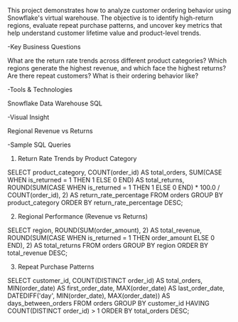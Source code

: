 This project demonstrates how to analyze customer ordering behavior using Snowflake's virtual warehouse. The objective is to identify high-return regions, evaluate repeat purchase patterns, and uncover key metrics that help understand customer lifetime value and product-level trends.

-Key Business Questions

What are the return rate trends across different product categories?
Which regions generate the highest revenue, and which face the highest returns?
Are there repeat customers? What is their ordering behavior like?

-Tools & Technologies

Snowflake Data Warehouse
SQL

 -Visual Insight

Regional Revenue vs Returns


-Sample SQL Queries

1. Return Rate Trends by Product Category

SELECT 
    product_category,
    COUNT(order_id) AS total_orders,
    SUM(CASE WHEN is_returned = 1 THEN 1 ELSE 0 END) AS total_returns,
    ROUND(SUM(CASE WHEN is_returned = 1 THEN 1 ELSE 0 END) * 100.0 / COUNT(order_id), 2) AS return_rate_percentage
FROM orders
GROUP BY product_category
ORDER BY return_rate_percentage DESC;

2. Regional Performance (Revenue vs Returns)

SELECT 
    region,
    ROUND(SUM(order_amount), 2) AS total_revenue,
    ROUND(SUM(CASE WHEN is_returned = 1 THEN order_amount ELSE 0 END), 2) AS total_returns
FROM orders
GROUP BY region
ORDER BY total_revenue DESC;

3. Repeat Purchase Patterns

SELECT 
    customer_id,
    COUNT(DISTINCT order_id) AS total_orders,
    MIN(order_date) AS first_order_date,
    MAX(order_date) AS last_order_date,
    DATEDIFF('day', MIN(order_date), MAX(order_date)) AS days_between_orders
FROM orders
GROUP BY customer_id
HAVING COUNT(DISTINCT order_id) > 1
ORDER BY total_orders DESC;
